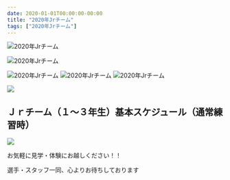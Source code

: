 ```yaml
---
date: 2020-01-01T00:00:00-00:00
title: "2020年Jrチーム"
tags: ["2020年Jrチーム"]
---
```


![2020年Jrチーム](/images/2020-jr-group-photo-01.jpg)

![2020年Jrチーム](/images/2020-jr-group-photo-02.jpg)

<div class="flex">
  <img src="/images/2020-jr-snapshot-01.jpg" alt="2020年Jrチーム">
  <img src="/images/2020-jr-snapshot-02.jpg" alt="2020年Jrチーム">
  <img src="/images/2020-jr-snapshot-03.jpg" alt="2020年Jrチーム">
</div>

![](/images/2020-jr-members.png)

## Ｊｒチーム（１～３年生）基本スケジュール（通常練習時）

![](/images/2020-jr-schedule.png)

お気軽に見学・体験にお越しください！！

選手・スタッフ一同、心よりお待ちしております
